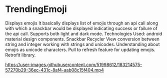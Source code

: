 # TrendingEmoji
Displays emojis 
It basically displays list of emojis through an api call along with which a snackbar would be displayed indicating success or failure of the api call.
Supports both light and dark mode.
Technologies Used:
android material design components.
Snackbar 
Recycler View
conversion between string and integer
working with strings and unicodes.
Understanding about emojis as unicode characters.
Pull to refresh feature for updating emojis.
Retrofit library.

https://user-images.githubusercontent.com/51998612/183214575-57270b29-36ec-431c-8af4-aab08c15f404.mp4

